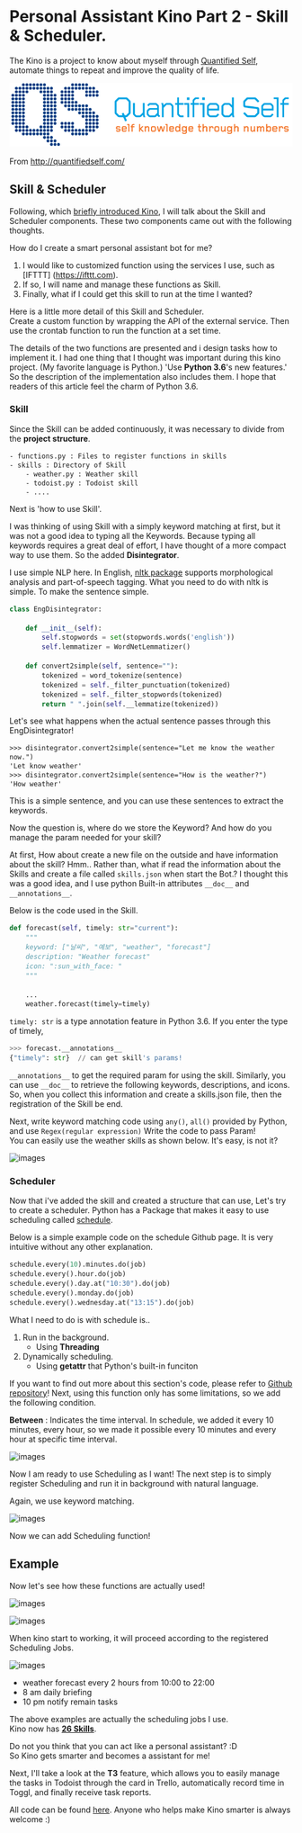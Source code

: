 # Personal Assistant Kino Part 2 - Skill & Scheduler.

The Kino is a project to know about myself through [Quantified Self](http://quantifiedself.com/), automate things to repeat and improve the quality of life.

![images](../images/quantified_self_logo_2x.gif)

From http://quantifiedself.com/


## Skill & Scheduler

Following, which [briefly introduced Kino](), I will talk about the Skill and Scheduler components. These two components came out with the following thoughts.

How do I create a smart personal assistant bot for me?

1. I would like to customized function using the services I use, such as [IFTTT] (https://ifttt.com).
2. If so, I will name and manage these functions as Skill.
3. Finally, what if I could get this skill to run at the time I wanted?


Here is a little more detail of this Skill and Scheduler.  
Create a custom function by wrapping the API of the external service. Then use the crontab function to run the function at a set time.

The details of the two functions are presented and i design tasks how to implement it. I had one thing that I thought was important during this kino project. (My favorite language is Python.) 'Use **Python 3.6**'s new features.' So the description of the implementation also includes them. I hope that readers of this article feel the charm of Python 3.6.


### Skill

Since the Skill can be added continuously, it was necessary to divide from the **project structure**.

```
- functions.py : Files to register functions in skills
- skills : Directory of Skill
	- weather.py : Weather skill
	- todoist.py : Todoist skill
	- ....
```

Next is 'how to use Skill'.  

I was thinking of using Skill with a simply keyword matching at first, but it was not a good idea to typing all the Keywords. Because typing all keywords requires a great deal of effort, I have thought of a more compact way to use them. So the added **Disintegrator**.

I use simple NLP here. In English, [nltk package](http://www.nltk.org/) supports morphological analysis and part-of-speech tagging. What you need to do with nltk is simple. To make the sentence simple.

```python
class EngDisintegrator:

    def __init__(self):
        self.stopwords = set(stopwords.words('english'))
        self.lemmatizer = WordNetLemmatizer()
    
    def convert2simple(self, sentence=""):
        tokenized = word_tokenize(sentence)
        tokenized = self._filter_punctuation(tokenized)
        tokenized = self._filter_stopwords(tokenized)
        return " ".join(self.__lemmatize(tokenized))
```

Let's see what happens when the actual sentence passes through this EngDisintegrator!

```
>>> disintegrator.convert2simple(sentence="Let me know the weather now.")
'Let know weather'
>>> disintegrator.convert2simple(sentence="How is the weather?")
'How weather'
```

This is a simple sentence, and you can use these sentences to extract the keywords.

Now the question is, where do we store the Keyword? And how do you manage the param needed for your skill?

At first, How about create a new file on the outside and have information about the skill? Hmm.. Rather than, what if read the information about the Skills and create a file called ```skills.json``` when start the Bot.? I thought this was a good idea, and I use python Built-in attributes ```__doc__``` and ```__annotations__```.

Below is the code used in the Skill.

```python
def forecast(self, timely: str="current"):
    """
    keyword: ["날씨", "예보", "weather", "forecast"]
    description: "Weather forecast"
    icon: ":sun_with_face: "
    """

    ...
    weather.forecast(timely=timely)
```

```timely: str``` is a type annotation feature in Python 3.6.
If you enter the type of timely,

```python
>>> forecast.__annotations__
{"timely": str}  // can get skill's params!
```

```__annotations__``` to get the required param for using the skill. Similarly, you can use ```__doc__``` to retrieve the following keywords, descriptions, and icons. So, when you collect this information and create a skills.json file, then the registration of the Skill be end.

Next, write keyword matching code using ```any()```, ```all()``` provided by Python, and use ```Regex(regular expression)``` Write the code to pass Param!   
You can easily use the weather skills as shown below. It's easy, is not it?

![images](https://github.com/DongjunLee/BeAwesomeToday/blob/master/images/en/kino-skill-example-en1.png?raw=true)


### Scheduler

Now that i've added the skill and created a structure that can use, Let's try to create a scheduler. Python has a Package that makes it easy to use scheduling called [schedule](https://github.com/dbader/schedule).

Below is a simple example code on the schedule Github page. It is very intuitive without any other explanation.

```python
schedule.every(10).minutes.do(job)
schedule.every().hour.do(job)
schedule.every().day.at("10:30").do(job)
schedule.every().monday.do(job)
schedule.every().wednesday.at("13:15").do(job)
```


What I need to do is with schedule is..

1. Run in the background.
	- Using **Threading**
2. Dynamically scheduling.
	- Using **getattr** that Python's built-in funciton

If you want to find out more about this section's code, please refer to [Github repository](https://github.com/DongjunLee/kino-bot)! Next, using this function only has some limitations, so we add the following condition.

**Between** : Indicates the time interval. In schedule, we added it every 10 minutes, every hour, so we made it possible every 10 minutes and every hour at specific time interval.

![images](https://github.com/DongjunLee/BeAwesomeToday/blob/master/images/en/kino-read-between.png?raw=true)

Now I am ready to use Scheduling as I want! The next step is to simply register Scheduling and run it in background with natural language.

Again, we use keyword matching.

![images](https://github.com/DongjunLee/BeAwesomeToday/blob/master/images/en/kino-create-by-ner.png?raw=true)

Now we can add Scheduling function!


## Example

Now let's see how these functions are actually used!

![images](https://github.com/DongjunLee/BeAwesomeToday/blob/master/images/en/kino-create-job.png?raw=true)

![images](https://github.com/DongjunLee/BeAwesomeToday/blob/master/images/en/kino-start-job.png?raw=true)

When kino start to working, it will proceed according to the registered Scheduling Jobs.

![images](https://github.com/DongjunLee/BeAwesomeToday/blob/master/images/en/kino-read-schedule.png?raw=true)

- weather forecast every 2 hours from 10:00 to 22:00
- 8 am daily briefing
- 10 pm notify remain tasks

The above examples are actually the scheduling jobs I use.  
Kino now has [**26 Skills**](https://github.com/DongjunLee/kino-bot#current-skills).

Do not you think that you can act like a personal assistant? :D  
So Kino gets smarter and becomes a assistant for me!

Next, I'll take a look at the **T3** feature, which allows you to easily manage the tasks in Todoist through the card in Trello, automatically record time in Toggl, and finally receive task reports.

All code can be found [here](https://github.com/DongjunLee/kino-bot).
Anyone who helps make Kino smarter is always welcome :)